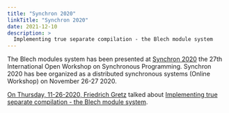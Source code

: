 ```yaml
---
title: "Synchron 2020"
linkTitle: "Synchron 2020"
date: 2021-12-10
description: >
  Implementing true separate compilation - the Blech module system
---
```


The Blech modules system has been presented at [Synchron 2020](http://synchron2020.inria.fr/) the 27th International Open Workshop on Synchronous Programming. Synchron 2020 has bee organized as a distributed synchronous systems (Online Workshop) on November 26-27 2020.

[On Thursday, 11-26-2020, Friedrich Gretz](http://synchron2020.inria.fr/program.html) talked about [Implementing true separate compilation - the Blech module system](./Synchron2020.pdf). 
